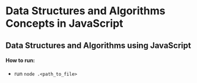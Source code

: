 # Data Structures and Algorithms Concepts in JavaScript

## Data Structures and Algorithms using JavaScript

#### How to run:
- run `node .<path_to_file>`

<!-- Dijkstra's Explanation to follow along:
- Until all nodes have been visited,
    - Pick node with current shortest distance from A (i.e. starting node), that we haven't visited yet.
    - In 'visited' array, add this node.
    - For each of this node's neighbours, ones that we haven't visited yet, 
        - Calculate the new shortest distance of the neighbour from A.
        - (by checking the 'previous' object and going all the way back to A to calculate that node's shortest path from A)
        - If the newly calculated distance of the neighbour from A, is lesser than previously calculated distance, 
            - Update distance from A in table for this neighbour node.
            - In the 'previous' object, update the node from which this neighbour node was reached.       
- Return path by checking the 'previous' object and going all the way back to A to calculate that node's shortest path from A. 
-->
